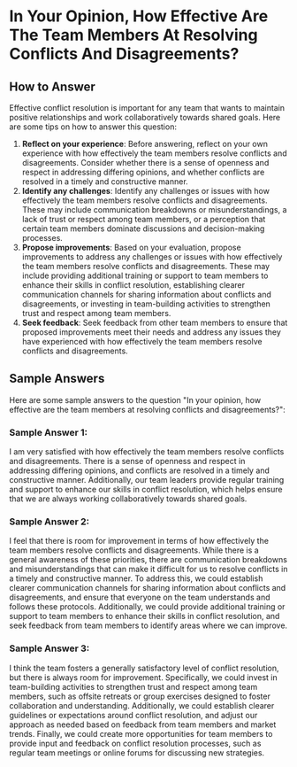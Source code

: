 In Your Opinion, How Effective Are The Team Members At Resolving Conflicts And Disagreements?
====================================================================================================================

How to Answer
-------------

Effective conflict resolution is important for any team that wants to maintain positive relationships and work collaboratively towards shared goals. Here are some tips on how to answer this question:

1. **Reflect on your experience**: Before answering, reflect on your own experience with how effectively the team members resolve conflicts and disagreements. Consider whether there is a sense of openness and respect in addressing differing opinions, and whether conflicts are resolved in a timely and constructive manner.
2. **Identify any challenges**: Identify any challenges or issues with how effectively the team members resolve conflicts and disagreements. These may include communication breakdowns or misunderstandings, a lack of trust or respect among team members, or a perception that certain team members dominate discussions and decision-making processes.
3. **Propose improvements**: Based on your evaluation, propose improvements to address any challenges or issues with how effectively the team members resolve conflicts and disagreements. These may include providing additional training or support to team members to enhance their skills in conflict resolution, establishing clearer communication channels for sharing information about conflicts and disagreements, or investing in team-building activities to strengthen trust and respect among team members.
4. **Seek feedback**: Seek feedback from other team members to ensure that proposed improvements meet their needs and address any issues they have experienced with how effectively the team members resolve conflicts and disagreements.

Sample Answers
--------------

Here are some sample answers to the question "In your opinion, how effective are the team members at resolving conflicts and disagreements?":

### Sample Answer 1:

I am very satisfied with how effectively the team members resolve conflicts and disagreements. There is a sense of openness and respect in addressing differing opinions, and conflicts are resolved in a timely and constructive manner. Additionally, our team leaders provide regular training and support to enhance our skills in conflict resolution, which helps ensure that we are always working collaboratively towards shared goals.

### Sample Answer 2:

I feel that there is room for improvement in terms of how effectively the team members resolve conflicts and disagreements. While there is a general awareness of these priorities, there are communication breakdowns and misunderstandings that can make it difficult for us to resolve conflicts in a timely and constructive manner. To address this, we could establish clearer communication channels for sharing information about conflicts and disagreements, and ensure that everyone on the team understands and follows these protocols. Additionally, we could provide additional training or support to team members to enhance their skills in conflict resolution, and seek feedback from team members to identify areas where we can improve.

### Sample Answer 3:

I think the team fosters a generally satisfactory level of conflict resolution, but there is always room for improvement. Specifically, we could invest in team-building activities to strengthen trust and respect among team members, such as offsite retreats or group exercises designed to foster collaboration and understanding. Additionally, we could establish clearer guidelines or expectations around conflict resolution, and adjust our approach as needed based on feedback from team members and market trends. Finally, we could create more opportunities for team members to provide input and feedback on conflict resolution processes, such as regular team meetings or online forums for discussing new strategies.
